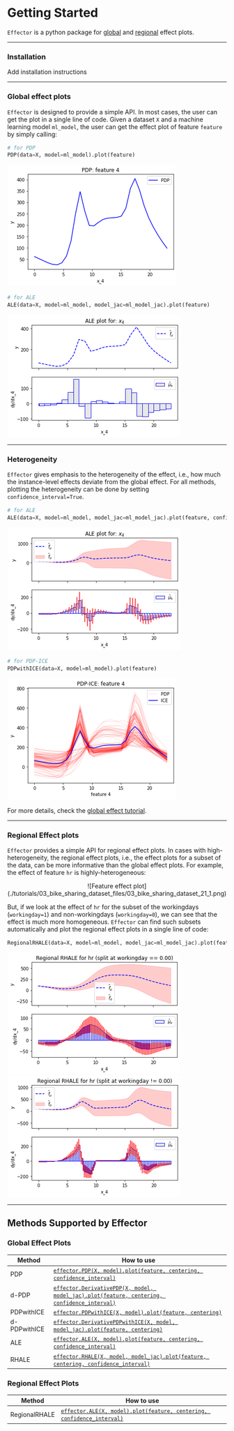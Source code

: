 # Getting Started

`Effector` is a python package for [global](#global-effect-plots) and 
[regional](#regional-effect-plots-in-a-single-line) effect plots.

---
### Installation

Add installation instructions

---
### Global effect plots

`Effector` is designed to provide a simple API. In most cases, the user can get 
the plot in a single line of code. 
Given a dataset `X` and a machine learning model `ml_model`, 
the user can get the effect plot of feature `feature` by simply calling:

```python
# for PDP
PDP(data=X, model=ml_model).plot(feature)
```

![Feature effect plot](./tutorials/03_bike_sharing_dataset_files/03_bike_sharing_dataset_13_0.png)


```python
# for ALE
ALE(data=X, model=ml_model, model_jac=ml_model_jac).plot(feature)
```

![Feature effect plot](./tutorials/03_bike_sharing_dataset_files/03_bike_sharing_dataset_14_0.png)


--- 

### Heterogeneity

`Effector` gives emphasis to the heterogeneity of the effect, i.e., how much the
instance-level effects deviate from the global effect. For all methods, 
plotting the heterogeneity can be done by setting `confidence_interval=True`.

```python
# for ALE
ALE(data=X, model=ml_model, model_jac=ml_model_jac).plot(feature, confidence_interval=True)
```

![Feature effect plot](./tutorials/03_bike_sharing_dataset_files/03_bike_sharing_dataset_18_0.png)


```python
# for PDP-ICE
PDPwithICE(data=X, model=ml_model).plot(feature)
```

![Feature effect plot](./tutorials/03_bike_sharing_dataset_files/03_bike_sharing_dataset_19_0.png)



For more details, check the [global effect tutorial](./tutorials/00_linear_global_effect/).

--- 

### Regional Effect plots

`Effector` provides a simple API for regional effect plots. 
In cases with high-heterogeneity, the regional effect plots, i.e.,
the effect plots for a subset of the data, can be more informative than the
global effect plots. For example, the effect of feature `hr` is highly-heterogeneous:

<center>
![Feature effect plot](./tutorials/03_bike_sharing_dataset_files/03_bike_sharing_dataset_21_1.png)
</center>

But, if we look at the effect of `hr` for the subset of the workingdays (`workingday=1`) and non-workingdays (`workingday=0`),
we can see that the effect is much more homogeneous. 
`Effector` can find such subsets automatically and plot the regional effect plots in a single line of code:

```python
RegionalRHALE(data=X, model=ml_model, model_jac=ml_model_jac).plot(feature=0, confidence_interval=True)
```

![Feature effect plot](./tutorials/03_bike_sharing_dataset_files/03_bike_sharing_dataset_22_1.png)
![Feature effect plot](./tutorials/03_bike_sharing_dataset_files/03_bike_sharing_dataset_22_3.png)


---

## Methods Supported by Effector

### Global Effect Plots


| Method        | How to use                                                                                                                                   |
|---------------|----------------------------------------------------------------------------------------------------------------------------------------------|
| PDP           | [`effector.PDP(X, model).plot(feature, centering, confidence_interval)`]((./../../reference/#effector.pdp.DerivativePDP))                    |
| d-PDP         | [`effector.DerivativePDP(X, model, model_jac).plot(feature, centering, confidence_interval)`](./../../reference/#effector.pdp.DerivativePDP) |
| PDPwithICE    | [`effector.PDPwithICE(X, model).plot(feature, centering)`](./../../reference/#effector.pdp.PDPwithICE)                                       |
| d-PDPwithICE  | [`effector.DerivativePDPwithICE(X, model, model_jac).plot(feature, centering)`](./../../reference/#effector.pdp.DerivativePDPwithICE)        |
| ALE           | [`effector.ALE(X, model).plot(feature, centering, confidence_interval)`](./../../reference/#effector.ale.ALE)                                |
| RHALE         | [`effector.RHALE(X, model, model_jac).plot(feature, centering, confidence_interval)`](./../../reference/#effector.ale.RHALE)                 |


### Regional Effect Plots


| Method        | How to use                                                                                                                                   |
|---------------|----------------------------------------------------------------------------------------------------------------------------------------------|
| RegionalRHALE | [`effector.ALE(X, model).plot(feature, centering, confidence_interval)`](./../../reference/#effector.ale.ALE)                                |




